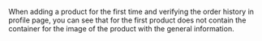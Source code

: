 When adding a product for the first time and verifying the order history in profile page, you can see that for the first product does not contain the container for the image of the product with the general information.